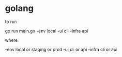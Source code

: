 # golang

to run 

go run main.go -env local -ui cli  -infra api

where 

  -env local or staging or prod
  -ui cli or api
  -infra cli or api


